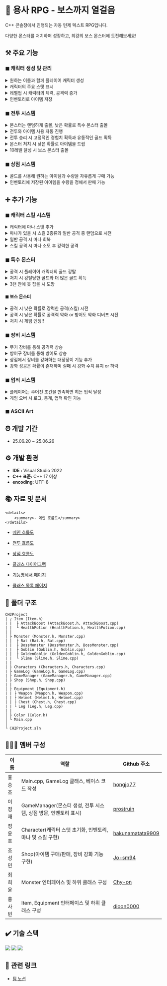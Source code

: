 # 👾 용사 RPG - 보스까지 열걸음

C++ 콘솔창에서 진행되는 자동 턴제 텍스트 RPG입니다.

다양한 몬스터를 처치하며 성장하고, 최강의 보스 몬스터에 도전해보세요!

## ⚒️ 주요 기능

### ◼ 캐릭터 생성 및 관리

<details>
    <summary>원하는 이름과 함께 플레이어 캐릭터 생성</summary>

![image](https://github.com/user-attachments/assets/04b1baa6-6881-4e20-a4fc-77b9929fc221)
```c++
Characters::Characters(const string& inName)
	: Name(inName), Level(1), Health(200), MaxHealth(200), Attack(30), Experience(0), Gold(0), MaxMana(100),CurrentMana(100)
{
```

```c++
cout << "캐릭터 이름을 입력하세요: ";
getline(cin, Name);
	// 이름이 비었거나 맨 앞이 공백이면 다시 입력
if (Name.empty() || Name[0] == ' ') {
	cout << RED << "이름은 공백으로 시작할 수 없습니다. 다시 입력해주세요." << RESET << endl;
	continue;
}
	break;
}

// 캐릭터 인스턴스 생성
Characters* player = Characters::GetInstance(Name);
```
</details>
<details>
	<summary>캐릭터의 주요 스탯 표시</summary>

![image](https://github.com/user-attachments/assets/b2c0dd2e-00b6-4f20-a3b1-3072fe6884c2)

```c++
void Characters::DisplayStatus() const
{
	cout << "이름: " << Name << " | 레벨: " << Level << " | 체력: " << Health << "/" << MaxHealth << " | 방어력: " << GetTotalArmorStat()
	<< " | 공격력: (" << Attack <<" + "<<this->weapon->GetStat()<<")" << " | 경험치: " << Experience << " | 골드: " << Gold << endl;
}
```
</details>
<details>
	<summary>레벨업 시 캐릭터의 체력, 공격력 증가</summary>

![image](https://github.com/user-attachments/assets/2b16b62d-3eb9-4246-99f5-cc118f490972)
![image](https://github.com/user-attachments/assets/93864d1a-1398-4728-85c1-d0faa3ba8cdc)

```c++
void Characters::LevelUp()
{
    // 최대 레벨 10
    if (Level >= 10)
    {
        return;
    }
    Experience -= 100;
    Level++;
    MaxHealth += Level * 20;
    Attack += Level * 5;
    Health = MaxHealth;
    cout << "레벨업! 현재 레벨: " << Level << " | 체력: " << MaxHealth << " | 공격력: " << Attack << endl;
}	
```
</details>
<details>
	<summary>인벤토리로 아이템 저장</summary>

![image](https://github.com/user-attachments/assets/4697e35c-da7c-4a96-bcc1-278015829a4c)

```c++
Characters::Characters(const string& inName)
: Name(inName), Level(1), Health(200), MaxHealth(200), Attack(30), Experience(0), Gold(0), MaxMana(100),CurrentMana(100)
{
	this->InitEquipment();
	this->Inventory = {new HealthPotion(), new AttackBoost()};
	cout << "캐릭터 " << Name << " 생성 완료! 레벨: " << Level << ", 체력: " << Health << ", 공격력: " << Attack << endl;
	cout << endl;
}
```

```c++
// 체력포션 생성자 초기값 [ Name : Health Potion, Amount : 0 ]
HealthPotion::HealthPotion() : Item("Health Potion", 0) {}
```

```c++
//공격력 증가포션 생성자 Name : Attack Boost
AttackBoost::AttackBoost() : Item("Attack Boost", 0) {}
```
</details>


### ◼ 전투 시스템

<details>
	<summary>몬스터는 랜덤하게 출몰, 낮은 확률로 특수 몬스터 출몰</summary>

![image](https://github.com/user-attachments/assets/ed042ea1-6a41-4107-89d3-4a5ec190a025)

```c++
Monster* GameManager::GenerateMonster(int level) 
{
    int type = rand() % 10;
    switch (type)
    {
    case 0:
    case 1:
    case 2:
    case 3:
        return new Goblin(level);
    case 4:
    case 5:
    case 6: 
        return new Bat(level);
    case 7:
    case 8: 
        return new Slime(level);
    case 9: 
        return new GoldenGoblin(level);
    default: return new Goblin(level);
    }
}
```
</details>
<details>
	<summary>전투와 아이템 사용 자동 진행</summary>

![image](https://github.com/user-attachments/assets/b929222d-3a07-4abf-b5c2-188b5d5c6f72)

```c++
// 1. 아이템 사용
if (!player.GetInventory().empty())
{
	int useItemChance = rand() % 100;
	// 30% 확률
	if (useItemChance < 30)
	{
		// 가지고 있는 아이템 중 랜덤
		int itemIndex = rand() % player.GetInventory().size();
		// 아이템 사용
                player.GetInventory()[itemIndex]->Use(player);
	}
}
```
</details>
<details>
	<summary>전투 승리 시 고정적인 경험치 획득과 유동적인 골드 획득</summary>

![image](https://github.com/user-attachments/assets/ee7ee9a2-451b-403d-afe3-2c263842346f)

```c++
void Monster::OnDeath(Characters& player) {
    cout << endl;
    cout << Name << " 처치!" << endl;

    // 적을 물리쳤을 때 얻는 골드
    int goldReward = 10 + rand() % 11;
    // 플레이어 경험치 + 50 exp
    player.SetExperience(player.GetExperience() + 50);
    // 플레이어 골드 + 10~20 골드
    player.SetGold(player.GetGold() + goldReward);
    cout << player.GetName() << "가 50 EXP와 " << goldReward << " 골드를 획득했습니다. 현재 EXP: " 
        << player.GetExperience() << "/100, 골드: " << player.GetGold() << endl;
.
.
.
}
```
</details>
<details>
	<summary>몬스터 처치 시 낮은 확률로 아이템을 드랍</summary>

![image](https://github.com/user-attachments/assets/b73faf26-8113-448d-ab23-58890e9bd659)

```c++
void Monster::OnDeath(Characters& player) {
.
.
.
// 30% 확률로 아이템 드랍
    int dropChance = rand() % 100;
    if (dropChance < 30)
    {
        int index = DropItem();
        auto& playerInventory = player.GetInventory();
        playerInventory[index]->SetAmount(playerInventory[index]->GetAmount() + 1);
        cout << player.GetName() << "이(가) " << playerInventory[index]->GetName() << "을(를) 1개 획득했습니다!" << endl;
    }
}
```
```c++
// 몬스터가 아이템을 드랍
int Monster::DropItem() 
{
    int itemType = rand() % 2;
    if (itemType == 0)
    {
        cout << Name << "이(가) Health Potion을(를) 드랍했습니다!" << endl;
    }
    else
    {
        cout << Name << "이(가) Attack Boost을(를) 드랍했습니다!" << endl;
    }
    return itemType;
}
```
</details>
<details>
	<summary>10레벨 달성 시 보스 몬스터 출몰</summary>

![image](https://github.com/user-attachments/assets/994188b6-d06c-4d07-8533-94727d4cf15d)

```c++
// 10레벨이면 보스전 입장
if (player->GetLevel() >= 10)
{
	GameLog::GetInstance()->AddLog(std::string(BLUE)+"보스층"+RESET);
        system("cls");
        player->DisplayStatus();
        cout << endl;

        // 보스 생성
        BossMonster* boss = manager.GenerateBossMonster(player->GetLevel());
        // 보스 전투
        manager.Battle(*player, *boss);
        delete boss;
}
```
</details>


### ◼ 상점 시스템

<details>
	<summary>골드를 사용해 원하는 아이템과 수량을 자유롭게 구매 가능</summary>


![image](https://github.com/user-attachments/assets/c76bc78d-aa61-4728-bcfa-d6ddcf30379a)
![image](https://github.com/user-attachments/assets/9b449255-e09b-4ca1-a9ba-86ce64c92a5c)

```c++
void Shop::BuyItem(int index, Characters& player)
{
    // 인덱스 확인
    if (index < 0 || index >= (int)AvailableItems.size())
    {
        cout << "잘못된 인덱스입니다." << endl;
        return;
    }

    string name = AvailableItems[index]->GetName();
    
    cout << name << "을(를) 선택하셨습니다. 구매 개수 선택 (0: 취소) : ";
    int count = 0;
    cin >> count;
    cin.ignore(numeric_limits<streamsize>::max(), '\n');

    if (count == 0) {
        cout << "아이템 구매를 취소하셨습니다.\n" << endl;
        return;
    }

    // 힐포션 선택하면 10원 아니면 (Attack boost인경우) 15원
    int price = (name == "Health Potion") ? 10 : 15;
    if (player.GetGold() < price * count)
    {
        cout << "골드가 부족합니다.\n" << endl;
        return;
    }
    
    auto& inv = player.GetInventory();
    inv[index]->SetAmount(inv[index]->GetAmount() + count);

    player.SetGold(player.GetGold() - (price * count));
    cout << inv[index]->GetName() << "을(를) "<< count << "개 구매했습니다!\n" << endl;
    GameLog::GetInstance()->GoldAchievement(-price);
    
}
```
</details>
<details>
	<summary>인벤토리에 저장된 아이템을 수량을 정해서 판매 가능</summary>

![image](https://github.com/user-attachments/assets/f4ce0329-3f63-4f48-a3ad-c272fe58d028)
![image](https://github.com/user-attachments/assets/2784c650-b2bd-42cf-8ef0-d93fd3e63515)

```c++
void Shop::SellItem(int index, Characters& player)
{
    auto& inv = player.GetInventory();
    // 인덱스 확인
    if (index < 0 || index >= (int)inv.size())
    {
        cout << "잘못된 인덱스입니다." << endl;
        return;
    }
    string name = inv[index]->GetName();
    cout << name << "을(를) 선택하셨습니다. (현재 소지 개수 : " << inv[index]->GetAmount() << ")" << endl;
    if (inv[index]->GetAmount() <= 0) {
        cout << "판매 할 수 있는 수량이 없습니다.\n" << endl;
        return;
    }

    while (true) {

        cout << "판매 개수 선택(0: 취소) : ";
        int count = 0;
        cin >> count;
        cin.ignore(numeric_limits<streamsize>::max(), '\n');

        if (count == 0) {
            cout << "아이템 판매를 취소하셨습니다.\n" << endl;
            return;
        }

        // 힐포션 선택하면 10원 아니면 (Attack boost인경우) 15원
        int price = (name == "Health Potion") ? 10 : 15;
        // 원래 가격의 60%만 지급
        int sellPrice = static_cast<int>(price * 0.6);

        if (inv[index]->GetAmount() < count) {
            cout << "판매 가능한 개수를 넘었습니다.\n" << endl;
            continue;
        }

        player.SetGold(player.GetGold() + (sellPrice * count));
        cout << inv[index]->GetName() << "을(를) " << count << "개 판매했습니다. " << sellPrice * count << " 골드를 받았습니다.\n" << endl;

        inv[index]->SetAmount(inv[index]->GetAmount() - count);
        break;
    }
}
```
</details>



## ➕ 추가 기능

### ◼ 캐릭터 스킬 시스템

<details>
	<summary>캐릭터에 마나 스탯 추가</summary>

```c++
class Characters
{
private:
    static Characters* Instance;
    string Name;
    int Level;
    int Health;
    int MaxHealth;
    int Attack;
    int Experience;
    int Gold;
    int MaxMana; //최대 마나 추가
    int CurrentMana; //현재 마나 추가
```
</details>
<details>
	<summary>마나가 있을 시 스킬 2종류와 일반 공격 중 랜덤으로 시전</summary>

</details>
<details>
	<summary>일반 공격 시 마나 회복</summary>

</details>
<details>
	<summary>스킬 공격 시 마나 소모 후 강력한 공격</summary>

![image](https://github.com/user-attachments/assets/0007f663-dd05-46c8-8251-03678acdacdb)

```c++
int Characters::RandomAttack()
{
    //공격 타입 설정
    Characters::RandomSkill();
    int Attack = this->Attack + this->weapon->GetStat();

    auto recoverMana = [this](int n)
        {   
                CurrentMana += n;

            if (CurrentMana > MaxMana)
                CurrentMana = MaxMana;
        };

    switch (currentAttackType)
    {
    case AttackType::Normal:
        recoverMana(10);
        return Attack;
    
    case AttackType::Strike:
        if (CurrentMana >= 20)
        {
            CurrentMana -= 20;
            return Attack + 20;
        }
        else
        {
            recoverMana(10);
            this->currentAttackType = AttackType::Normal;
            return Attack;
        }
    
    case AttackType::FireBall:
        if (CurrentMana >= 50)
        {
            CurrentMana -= 50;
            return Attack + 40;
        }

        else
        {
            recoverMana(10);
            this->currentAttackType = AttackType::Normal;
            return Attack;
        }

    default:
        recoverMana(10);
        this->currentAttackType = AttackType::Normal;
        return Attack;
    }
}
```
```c++
std::ostringstream oss;

enemy.TakeDamage(player.RandomAttack());
if (player.GetAttackType() == AttackType::Normal)
{
	oss.str("");
	oss.clear();
	oss << player.GetName() << "이(가) " << enemy.GetName() << "를(을) 공격합니다." << endl;
	GameLog::GetInstance()->PrintAndLog(oss.str());
}
else if(player.GetAttackType()==AttackType::Strike)
{
	oss.str("");
	oss.clear();
	oss << player.GetName() << "이(가) " << enemy.GetName() << "에게 Strike를 사용합니다." << endl;
	GameLog::GetInstance()->PrintAndLog(oss.str());
}
else
{
	oss.str("");
	oss.clear();
	oss << player.GetName() << "이(가) " << enemy.GetName() << "에게 FireBall을 사용합니다." << endl;
	GameLog::GetInstance()->PrintAndLog(oss.str());
}
oss.str("");
oss.clear();
```
</details>


### ◼ 특수 몬스터

<details>
	<summary>공격 시 플레이어 캐릭터의 골드 강탈</summary>

![image](https://github.com/user-attachments/assets/97b4424e-23c1-4ccf-9738-49744534fdaa)

```c++
void GoldenGoblin::AttackPlayer(Characters& player) 
{
	int prevPlayerHealth = player.GetHealth();
	int ArmorSubAttack = 0;
	if (player.GetTotalArmorStat() - Attack > 0) {
		ArmorSubAttack = 0;
	}
	else {
		ArmorSubAttack = player.GetTotalArmorStat() - Attack;
	}
	int newHealth = prevPlayerHealth + ArmorSubAttack;
	int prevGold = player.GetGold();
	if (prevGold > 0) 
	{
		int newGold = prevGold - GoldAttack;
		StolenMoney += GoldAttack;
		if (newGold < 0) { newGold = 0; }
		player.SetGold(newGold);
	}

	if (newHealth < 0) { newHealth = 0; }
	player.SetHealth(newHealth);
	cout << Name << "이(가) " << player.GetName() << "를 공격합니다! "
		<< player.GetName() << " 체력: " << prevPlayerHealth << " → " << player.GetHealth();
	if (prevGold > 0) 
	{
		cout << " 골드: " << prevGold << " -> " << player.GetGold() << endl;
	}
	else 
	{
		cout << " 골드: "<< player.GetGold() << endl;
	}
	cout << endl;
	// 로그 추가
	GameLog::GetInstance()->TakeDamageAchievement(-ArmorSubAttack);
}
```
</details>
<details>
	<summary>처치 시 강탈당한 골드와 더 많은 골드 획득</summary>

![image](https://github.com/user-attachments/assets/73150ca5-10a4-45d5-8fa7-4ed1b3af75b0)

```c++
void GoldenGoblin::OnDeath(Characters& player) 
{
	cout << endl;
	cout << Name << " 처치!" << endl;

	// 적을 물리쳤을 때 얻는 골드 (훔친 돈 포함)
	int goldReward = (100 + rand() % 100) + StolenMoney;
	// 플레이어 경험치 + 50 exp
	player.SetExperience(player.GetExperience() + 50);
	// 플레이어 골드 + 100~200 골드 + 훔친 돈
	player.SetGold(player.GetGold() + goldReward);
	cout << player.GetName() << "가 50 EXP와 " << goldReward << " 골드를 획득했습니다. 현재 EXP: "
		<< player.GetExperience() << "/100, 골드: " << player.GetGold() << endl;

	// 30% 확률로 아이템 드랍
	int dropChance = rand() % 100;
	if (dropChance < 30)
	{
		int index = DropItem();
		auto& playerInventory = player.GetInventory();
		playerInventory[index]->SetAmount(playerInventory[index]->GetAmount() + 1);
		cout << player.GetName() << "이(가) " << playerInventory[index]->GetName() << "을(를) 1개 획득했습니다!" << endl;
	}
	// 로그 추가
	GameLog::GetInstance()->GoldAchievement(goldReward);
}
```
</details>
<details>
	<summary>3턴 안에 못 잡을 시 도망</summary>

![image](https://github.com/user-attachments/assets/7b9b8b98-0330-4a4d-be3e-db6e6dbd4fbd)

```c++
if(enemy.IsGoldenGoblin() && BattleCount >= 4)
{
	oss.str("");
	oss.clear();
    oss << enemy.GetName() << "이(가) 전투에서 도망쳤습니다!" << endl;
	GameLog::GetInstance()->PrintAndLog(oss.str());
    enemy.TakeDamage(enemy.GetHealth()); //체력 0으로 만들어 죽은 상태로 처리

    //턴 초기화
    BattleCount = 1;
    break;
}
```
</details>


#### ◼ 보스 몬스터

<details>
	<summary>공격 시 낮은 확률로 강력한 공격(스킬) 시전</summary>


![image](https://github.com/user-attachments/assets/88f7045d-1a34-498c-a8e9-7b76b21fcd55)

```c++
//30% 확률로 스킬 공격
int skillChance = chanceDistribution(rng);
if (skillChance < 30)
{
	cout << Name << "이(가) 강력한 기술로 " << player.GetName() << "를 공격합니다! ";
        IsSkill = true;
        if (player.GetTotalArmorStat() - SkillAttack > 0) {
            ArmorSubAttack = 0;
        }
        else {
            ArmorSubAttack = player.GetTotalArmorStat() - SkillAttack;
        }
        newHealth = prevPlayerHealth + ArmorSubAttack;
}
else
{
        cout << Name << "이(가) " << player.GetName() << "를 공격합니다! ";
        if (player.GetTotalArmorStat() - Attack > 0) {
            ArmorSubAttack = 0;
        }
        else {
            ArmorSubAttack = player.GetTotalArmorStat() - Attack;
        }
        newHealth = prevPlayerHealth + ArmorSubAttack;
}

if (newHealth < 0)
{
        newHealth = 0;
}
player.SetHealth(newHealth);

cout<< player.GetName() << " 체력: " << prevPlayerHealth << " → " << player.GetHealth() << endl;

```
</details>
<details>
	<summary>공격 시 낮은 확률로 공격력 약화 or 방어도 약화 디버프 시전</summary>

```c++
// 일반 공격 시 각각 20% 확률로 공격력 감소, 방어력 감소 디버프
if (!IsSkill)
{
 	int debuffChance = chanceDistribution(rng);
        if (debuffChance >= 0 && debuffChance < 20)
        {
            int prevPlayerAttack = player.GetBaseAttack();
            int DroppedPlayerAttack = static_cast<int>(player.GetBaseAttack() * 0.8);
            player.SetAttack(DroppedPlayerAttack);

            cout << player.GetName() << "이(가) 공격력 감소 디버프에 걸렸습니다! "
                << player.GetName() << " 공격력: " << prevPlayerAttack << " → " << player.GetBaseAttack() << endl;
        }
        else if(debuffChance >=20 && debuffChance < 40)
        {
            int prevPlayerArmorStat = player.GetTotalArmorStat();
            auto EquipList = player.GetEquipments();
            for (auto& equip : EquipList) {
                if (equip->GetStat() > 0) {
                    equip->SetStat(equip->GetStat() - 5);
                }
                else {
                    equip->SetStat(0);
                }
            }
            cout << player.GetName() << "이(가) 방어력 감소 디버프에 걸렸습니다! "
                << player.GetName() << "방어력: " << prevPlayerArmorStat << " → " << player.GetTotalArmorStat() << endl;
        }
}
```
</details>
<details>
	<summary>처치 시 게임 엔딩!!</summary>

```c++

```
</details>


### ◼ 장비 시스템

<details>
	<summary>무기 장비를 통해 공격력 상승</summary>


![image](https://github.com/user-attachments/assets/a7b366eb-e800-4d64-80a2-ac7f751f641f)

```c++
int Characters::RandomAttack()
{
    //공격 타입 설정
    Characters::RandomSkill();
    int Attack = this->Attack + this->weapon->GetStat();

```
</details>
<details>
	<summary>방어구 장비를 통해 방어도 상승</summary>

```c++
int Characters::GetTotalArmorStat()const 
{
    //생성자로 항상 기본장비가 있기 때문에 체크 필요 x
    int total = 0;
    total = this->helmet->GetStat() + this->chest->GetStat() + this->leg->GetStat();
    return total;
 }
```
```c++
void Monster::AttackPlayer(Characters& player) {
	std:stringstream oss;
    int prevPlayerHealth = player.GetHealth();
    int ArmorSubAttack = 0;
    if (player.GetTotalArmorStat() - Attack > 0) {
        ArmorSubAttack = 0;
    }
    else {
        ArmorSubAttack = player.GetTotalArmorStat() - Attack;
    }
    int newHealth = prevPlayerHealth + ArmorSubAttack;

    if (newHealth < 0) { newHealth = 0; }
    player.SetHealth(newHealth);
    oss << Name << "이(가) " << player.GetName() << "를 공격합니다." << endl;
    oss << player.GetName() << " 체력: " << GREEN << prevPlayerHealth << RESET << " → " << RED<< player.GetHealth() << RESET << endl;
    GameLog::GetInstance()->PrintAndLog(oss.str());
	cout << endl;
	// 로그 추가
	GameLog::GetInstance()->TakeDamageAchievement(-ArmorSubAttack);
}
```
</details>
<details>
	<summary>상점에서 장비를 강화하는 대장장이 기능 추가</summary>

![image](https://github.com/user-attachments/assets/fa9edc7b-1fbb-46b6-8dbe-051f2bcf621b)

```c++
shopInstance.DisplayItems();
        cout << "골드: " << player.GetGold() << endl;
        cout << "1. 아이템 구매 2. 아이템 판매 3. 장비 강화 0. 상점 나가기 " << endl;
        cout << "선택: ";
        int menu = 0;
        cin >> menu;
```
```c++
else if (menu == 3)
{
	shopInstance.EquipEnhance(player);
	system("cls");
}
```
</details>
<details>
	<summary>강화 성공은 확률이 존재하며 실패 시 강화 수치 유지 or 하락</summary>

![image](https://github.com/user-attachments/assets/215c4689-289a-47fd-a940-76f6f60947ee)

![image](https://github.com/user-attachments/assets/0ce863a2-4016-4c5e-b2a1-e14c78fe300b)
![image](https://github.com/user-attachments/assets/b44ae707-28e4-4646-ad26-15cc6df4b0b2)
![image](https://github.com/user-attachments/assets/bd20e588-e944-49e3-a866-929cdf96fea0)

```c++
int EnhanceLogic(int EnLevel) {
    if (EnLevel == 0) {
        return 90;
    }
    else if (EnLevel == 1) {
        return 75;
    }
    else if (EnLevel == 2) {
        return 60;
    }
    else if (EnLevel == 3) {
        return 45;
    }
    else if (EnLevel == 4) {
        return 30;
    }

    return 0;
}
```
```c++
void Shop::EquipEnhance(Characters& player) {


    auto EquipList = player.GetEquipments();
    
    while (true) {
        system("cls");
        cout << "현재 소지 금액 " << player.GetGold() << endl;
        cout << YELLOW << "============================================" <<  endl;
        for (int i = 0; i < EquipList.size(); i++) {
            cout << i + 1 << ". " << EquipList[i]->GetName() << "  강화레벨 : " << EquipList[i]->GetEnLevel();
            if (EquipList[i]->GetEnLevel() == 5) {
                cout << "  강화 소모 골드 : -" << endl;
            }
            else {
                cout << "  강화 소모 골드 : " << (EquipList[i]->GetEnLevel() + 1) * 5 << endl;
            }
            
        }
        cout << "============================================" << RESET << endl;
        cout << "강화할 아이템을 선택하세요 (0: 취소) : ";

        int equipIdx = 0;
        cin >> equipIdx;
        
        if (cin.fail()) {
            cin.clear();
            cin.ignore(numeric_limits<streamsize>::max(), '\n');
            equipIdx = EquipList.size() + 1;
        }
        else {
            cin.ignore(numeric_limits<streamsize>::max(), '\n');
        }

        if (equipIdx == 0) return;
        if (equipIdx > EquipList.size()) {
            cout << "잘못된 입력입니다." << endl;
            system("pause");
            continue;
        }

        int EnLevel = EquipList[equipIdx - 1]->GetEnLevel();
        int Stat = EquipList[equipIdx - 1]->GetStat();

        if (EnLevel >= 5) {
            cout << "장비 강화가 끝난 장비입니다. \n" << endl;
            system("pause");
            continue;
        }

        int useGold = (EnLevel + 1) * 5;

        if (player.GetGold() < useGold)
        {
            cout << "골드가 부족합니다. \n" << endl;
            system("pause");
            continue;
        }
        player.SetGold(player.GetGold() - useGold);
		GameLog::GetInstance()->GoldAchievement(-useGold);

        //확률
        int probability = rand() % 100;

        int count = 0;
        while (count < 6) {
            if (count % 2 == 0) {
                system("cls");
                cout << "_____________" << endl;
                cout << "|            |" << endl;
                cout << "|____________|" << endl;
                cout << "     |  |        " << endl;
                cout << "     |  |        " << endl;
                cout << "     |  |        " << endl;
                cout << "     |  |        " << endl;
                cout << "     |__|        " << endl;

                Sleep(300);
                count++;
            }
            else {
                system("cls");
                cout << "             _____" << endl;
                cout << "             |    |" << endl;
                cout << "_____________|    |" << endl;
                cout << "|____________|    |   땅~" << endl;
                cout << "             |    |" << endl;
                cout << "             |____|" << endl;
                cout << "\x1b[91m""         +*\\*\\+*+*/+/+*" << RESET << endl;
                cout << RED << "           *\\*\\+*/+/+" << RESET << endl;

                Sleep(300);
                count++;
            }
        }

        if (probability < EnhanceLogic(EnLevel)) {
            cout << GREEN << "\n강화에 성공하셨습니다! \n" << RESET << endl;
            EquipList[equipIdx - 1]->SetEnLevel(EnLevel + 1);
            EquipList[equipIdx - 1]->SetStat(Stat + 7);

            GameLog::GetInstance()->EquipmentAchievement(
                EquipList[equipIdx - 1]->GetName(),
                EquipList[equipIdx - 1]->GetEnLevel(),
                0
            );

            system("pause");
        }
        else {
            cout << RED << "\n강화에 실패하셨습니다. \n" << RESET << endl;
            GameLog::GetInstance()->EquipmentAchievement(
                EquipList[equipIdx - 1]->GetName(),
                EquipList[equipIdx - 1]->GetEnLevel(),
                1
            );

            if (0 == rand() % 5 && EquipList[equipIdx - 1]->GetEnLevel() != 0) {
                cout << RED << "강화에 실패하여 강화 레벨이 하락하였습니다. \n" << RESET << endl;
                EquipList[equipIdx - 1]->SetEnLevel(EnLevel - 1);
                EquipList[equipIdx - 1]->SetStat(Stat - 5);

                GameLog::GetInstance()->EquipmentAchievement(
                    EquipList[equipIdx - 1]->GetName(),
                    EquipList[equipIdx - 1]->GetEnLevel(),
                    2
                );
            }

            system("pause");

        }
    }
}
```
</details>


### ◼ 업적 시스템

<details>
	<summary>플레이어는 주어진 조건을 만족하면 히든 업적 달성</summary>

![image](https://github.com/user-attachments/assets/4398cd16-ac17-4d35-ad22-00cfaa3e8289)

```c++
void GameLog::KillAchievement(const std::string& monsterName)
{
    statistics[monsterName + "_killed"]++;

    if (monsterName == "Goblin" && statistics["Goblin_killed"] == 5)
    {
        if (!IsAchieved("고블린 5마리 처치"))
        {
            CheckAchievement("고블린 5마리 처치");
        }
    }
	if (monsterName == "Bat" && statistics["Bat_killed"] == 5)
    {
        if (!IsAchieved("박쥐 5마리 처치"))
        {
            CheckAchievement("박쥐 5마리 처치");
        }
    }
	if (monsterName == "Slime" && statistics["Slime_killed"] == 5)
    {
        if (!IsAchieved("슬라임 5마리 처치"))
        {
            CheckAchievement("슬라임 5마리 처치");
        }
    }
	if (monsterName == "Golden Goblin" && statistics["Golden Goblin_killed"] == 5)
    {
        if (!IsAchieved("황금 고블린 5마리 처치"))
        {
            CheckAchievement("황금 고블린 5마리 처치");
        }
    }
}

void GameLog::GoldAchievement(int amount)
{
    if (amount > 0)
    {
        statistics["Gold_Gained"] += amount;

        if (statistics["Gold_Gained"] >= 500 && !IsAchieved("500 골드 획득"))
        {
            CheckAchievement("500 골드 획득");
        }
    }
    else if (amount < 0)
    {
        statistics["Gold_Spent"] += -amount;
        logs.push_back(std::string(YELLOW) +"플레이어가 " + std::to_string(-amount) + "골드를 사용했습니다."+ RESET);

        if (statistics["Gold_Spent"] >= 500 && !IsAchieved("500 골드 사용"))
        {
            CheckAchievement("500 골드 사용");
        }
    }
}

void GameLog::TakeDamageAchievement(int amount)
{
    statistics["Damage_Taken"] += amount;

    if (statistics["Damage_Taken"] >= 1000 && !IsAchieved("받은 데미지 1000 누적"))
    {
        CheckAchievement("받은 데미지 1000 누적");
    }
}

void GameLog::AttackDamageAchievement(int amount)
{
    statistics["Damage_Attack"] += amount;

    if (statistics["Damage_Attack"] >= 1000 && !IsAchieved("준 데미지 1000 누적"))
    {
        CheckAchievement("준 데미지 1000 누적");
    }
}

void GameLog::LevelAchievement(int level)
{
    logs.push_back(std::string(GREEN)+ std::to_string(level)+"레벨 달성!" + RESET);
    if (level >= 10 && !IsAchieved("레벨 10 달성"))
    {
        CheckAchievement("레벨 10 달성");
    }
}

void GameLog::EquipmentAchievement(const std::string& equipmentName, int level, int result)
{
    statistics[equipmentName + "_level"]=level;

	if(result==0)
	{
		logs.push_back(std::string(GREEN)+equipmentName + " 강화에 성공하셨습니다!"+ RESET);
		statistics["upgrade success"]++;
	}
	else if(result==1)
	{
		logs.push_back(std::string(RED)+equipmentName + " 강화에 실패하셨습니다"+ RESET);
		statistics["upgrade fail"]++;
	}
	else
	{
		logs.push_back(std::string(RED)+equipmentName + " downgrade."+ RESET);
		statistics["downgrade"]++;
	}
    

    if (statistics[equipmentName + "_level"] >= 5 && !IsAchieved(equipmentName+"_5강"))
    {
        CheckAchievement(equipmentName+"_5강");
    }
	if (statistics["upgrade success"] >= 10 && !IsAchieved("강화 성공 10번 달성"))
    {
        CheckAchievement("강화 성공 10번 달성");
    }
	else if (statistics["upgrade fail"] >= 10 && !IsAchieved("강화 실패 10번 달성"))
    {
        CheckAchievement("강화 실패 10번 달성");
    }
	if (statistics["downgrade"] >= 10 && !IsAchieved("강화 하락 10번 달성"))
    {
        CheckAchievement("강화 하락 10번 달성");
    }
}
```
</details>
<details>
	<summary>게임 오버 시 로그, 통계, 업적 확인 가능</summary>

![image](https://github.com/user-attachments/assets/121d9067-4719-4448-a827-475e467762da)

![image](https://github.com/user-attachments/assets/8799f127-13a3-4534-a45e-64dbc43ecbdc)
![image](https://github.com/user-attachments/assets/3ba97ad4-9109-4fbb-a87f-e27ed12f482b)
![image](https://github.com/user-attachments/assets/fd270c34-25de-4ae0-b7c4-c74cc375e397)

```c++
while (true)
{
    cout << "1. 로그 출력 2. 통계 출력 3. 업적 출력 0. 게임 종료" << endl;
    cout << "선택: ";
    int logChoice = 0;
    cin >> logChoice;
    if (cin.fail())
	{
        cin.clear();
        cin.ignore(numeric_limits<streamsize>::max(), '\n');
        system("cls");
		cout << RED << "잘못된 입력입니다." << RESET << endl;
		continue;
    }

    if (logChoice == 1)
    {
        GameLog::GetInstance()->PrintLogs();
    }
    else if (logChoice == 2)
    {
        GameLog::GetInstance()->PrintStatistics();
    }
	else if (logChoice == 3)
    {
        GameLog::GetInstance()->PrintAchievement();
    }
    else if (logChoice == 0)
    {
        break;
    }
    else
    {
        cout << RED << "잘못된 입력입니다." << RESET << endl;
    }
}
```
```c++
void GameLog::PrintLogs()
{
    system("cls");
    std::cout << GREEN << "=== 게임 로그 ===" << RESET << std::endl;
    for (const auto& log : logs)
    {
        std::cout << log << std::endl;
    }
}
```
```c++
void GameLog::PrintStatistics()
{
	.
	.
	// 통계 내용
	if (statList.empty())
	{
	    std::string emptyMsg = "기록된 통계가 없습니다";
	    int pad = boxWidth - emptyMsg.length();
	    std::cout << GREEN << "│" << RESET << " " << YELLOW << emptyMsg << RESET << std::string(pad - 1, ' ') << GREEN << "│" << RESET << std::endl;
	}
	else
	{
	    for (const auto& stat : statList)
	    {
	        std::string statMsg = stat.first + ": " + std::to_string(stat.second);
	
	        // 출력 너비 계산 (한글 2칸, 영문/숫자/기호 1칸)
	        int display_len = 0;
	        for (size_t i = 0; i < statMsg.size(); )
	        {
	            unsigned char c = statMsg[i];
	            if ((c & 0x80) == 0)
	            {
	                ++display_len;
	                i++;
	            }
	            else if ((c & 0xE0) == 0xC0)
	            {
	                ++display_len;
	                i += 2;
	            }
	            else if ((c & 0xF0) == 0xE0)
	            {
	                display_len += 2;
	                i += 3;
	            }
	            else if ((c & 0xF8) == 0xF0)
	            {
	                ++display_len;
	                i += 4;
	            }
	            else
	            {
	                i++;
	            }
	        }
	        int pad = boxWidth - 2 - display_len;
	        std::cout << GREEN << "│" << RESET << " " << YELLOW << stat.first << RESET << ": " << stat.second
	                  << std::string(pad, ' ') << GREEN << " │" << RESET << std::endl;
	    }
	}
	.
	.
	.
}
```
```c++
void GameLog::PrintAchievement()
{
	.
	.
	// 업적 내용
	if (achList.empty())
	{
	    std::string emptyMsg = "달성한 업적이 없습니다";
	    int pad = boxWidth - emptyMsg.length();
	    std::cout << GREEN << "│" << RESET << " " << YELLOW << emptyMsg << RESET << std::string(pad - 1, ' ') << GREEN << "│" << RESET << std::endl;
	}
	else
	{
	    for (const auto& msg : achList)
	    {
	        // 출력 너비 계산 (한글 2칸, 영문/숫자/기호 1칸)
	        int display_len = 0;
	        for (size_t i = 0; i < msg.size(); )
	        {
	            unsigned char c = msg[i];
	            if ((c & 0x80) == 0)
	            {
	                ++display_len;
	                i++;
	            }
	            else if ((c & 0xE0) == 0xC0)
	            {
	                ++display_len;
	                i += 2;
	            }
	            else if ((c & 0xF0) == 0xE0)
	            {
	                display_len += 2;
	                i += 3;
	            }
	            else if ((c & 0xF8) == 0xF0)
	            {
	                ++display_len;
	                i += 4;
	            }
	            else
	            {
	                i++;
	            }
	        }
	        int pad = boxWidth - 2 - display_len;
	        std::cout << GREEN << "│" << RESET << " " << YELLOW << msg << RESET
	                  << std::string(pad, ' ') << GREEN << " │" << RESET << std::endl;
	    }
	}
	.
	.
}
```
</details>

### ◼ ASCII Art


## ⏰ 개발 기간

- 25.06.20 ~ 25.06.26

## ⚙️ 개발 환경

- **IDE :** Visual Studio 2022
- **C++ 표준:** C++ 17 이상
- **encoding:** UTF-8

## 📚 자료 및 문서

	<details>
		<summary>- 메인 흐름도</summary>
	</details>

- [메인 흐름도](https://file.notion.so/f/f/83c75a39-3aba-4ba4-a792-7aefe4b07895/c01d560e-5078-4b20-883b-62fe64cc7eec/MainFlowChart.drawio.pdf?table=block&id=21e2dc3e-f514-805d-becd-ddf9fc6cb2ad&spaceId=83c75a39-3aba-4ba4-a792-7aefe4b07895&expirationTimestamp=1750968000000&signature=-Xe-VazbqJy7mFFNdMAts2rFEJPSLFC9DhpBrHrnbtY&downloadName=MainFlowChart.drawio.pdf)

- [전투 흐름도](https://file.notion.so/f/f/83c75a39-3aba-4ba4-a792-7aefe4b07895/de475ea7-f644-4502-9fa9-4a2e73b5f273/BattleFlowChart.drawio.pdf?table=block&id=21e2dc3e-f514-80e4-9799-f30a08ceb13b&spaceId=83c75a39-3aba-4ba4-a792-7aefe4b07895&expirationTimestamp=1750968000000&signature=h5RzPkQ7QKNxIJ7esQcGW_qsnmdatTXRWtiy6tiF1y4&downloadName=BattleFlowChart.drawio.pdf)

- [상점 흐름도](https://file.notion.so/f/f/83c75a39-3aba-4ba4-a792-7aefe4b07895/87efea06-4ec5-451e-bca0-c53c80f763fb/ShopFlowChart.drawio.pdf?table=block&id=21e2dc3e-f514-80a1-a897-deee0c912420&spaceId=83c75a39-3aba-4ba4-a792-7aefe4b07895&expirationTimestamp=1750968000000&signature=PlCF2AybWRIOA0F1oD_TovDOaY2HPgNX2VxgTv8QzNk&downloadName=ShopFlowChart.drawio.pdf)

- [클래스 다이어그램](https://file.notion.so/f/f/83c75a39-3aba-4ba4-a792-7aefe4b07895/ba0cca75-e6ed-458d-8718-0f922a13ba13/Unreal_CH2_5%EC%A1%B0_%EB%8B%A4%EC%9D%B4%EC%96%B4%EA%B7%B8%EB%9E%A8.pdf?table=block&id=21e2dc3e-f514-8072-a1d8-d19099b36a1e&spaceId=83c75a39-3aba-4ba4-a792-7aefe4b07895&expirationTimestamp=1750968000000&signature=Zxfd_onK7p0zVPCS9KNik8BsHl8VoBCbdKvVHVr7pcg&downloadName=Unreal_CH2_5%EC%A1%B0_%EB%8B%A4%EC%9D%B4%EC%96%B4%EA%B7%B8%EB%9E%A8.pdf)
  
- [기능명세서 페이지](https://teamsparta.notion.site/2182dc3ef51480f59a0ae5fb0ad2cc15?v=2182dc3ef51480d39847000cb7fca957)

- [클래스 목록 페이지](https://hongjo77.github.io/Unreal_CH2/html/annotated.html)


## 📁 폴더 구조

```
CH2Project
| ┌ Item (Item.h)
| |  ├ AttackBoost (AttackBoost.h, AttackBoost.cpp)
| |  └ HealthPotion (HealthPotion.h, HealthPotion.cpp)
| |
│ ├ Monster (Monster.h, Monster.cpp)
| |  ├ Bat (Bat.h, Bat.cpp)
| |  ├ BossMonster (BossMonster.h, BossMonster.cpp)
| |  ├ Goblin (Goblin.h, Goblin.cpp)
| |  ├ GoldenGoblin (GoldenGoblin.h, GoldenGoblin.cpp)
| |  └ Slime (Slime.h, Slime.cpp)
| |
| ├ Characters (Characters.h, Characters.cpp)
| ├ GameLog (GameLog.h, GameLog.cpp)
| ├ GameManager (GameManager.h, GameManager.cpp)
| ├ Shop (Shop.h, Shop.cpp)
| |
│ ├ Equipment (Equipment.h)
| | ├ Weapon (Weapon.h, Weapon.cpp)
| | ├ Helmet (Helmet.h, Helmet.cpp)
| | ├ Chest (Chest.h, Chest.cpp)
| | └ Leg (Leg.h, Leg.cpp)
| |
│ ├ Color (Color.h)
│ └ Main.cpp
│
└ CH2Project.sln
```

## 🧑‍🤝‍🧑 멤버 구성

| 이름   | 역할                                                            | Github 주소                                             |
| ------ | --------------------------------------------------------------- | ------------------------------------------------------- |
| 홍승조 | Main.cpp, GameLog 클래스, 베이스 코드 작성                      | [hongjo77](https://github.com/hongjo77)                 |
| 이정재 | GameManager(몬스터 생성, 전투 시스템, 상점 방문, 인벤토리 표시) | [prostruin](https://github.com/prostruin)               |
| 정윤호 | Character(캐릭터 스탯 초기화, 인벤토리, 마나 및 스킬 구현)      | [hakunamatata9909](https://github.com/hakunamatata9909) |
| 조성민 | Shop(아이템 구매/판매, 장비 강화 기능 구현)                     | [Jo-sm94](https://github.com/Jo-sm94)                   |
| 최희윤 | Monster 인터페이스 및 하위 클래스 구성                          | [Chy-on](https://github.com/Chy-on)                     |
| 홍사빈 | Item, Equipment 인터페이스 및 하위 클래스 구성                  | [dioon0000](https://github.com/dioon0000)               |

## ✔️ 기술 스택

<img src="https://img.shields.io/badge/c++-00599C?style=for-the-badge&logo=c%2B%2B&logoColor=white"> <img src="https://img.shields.io/badge/git-F05032?style=for-the-badge&logo=git&logoColor=white"> <img src="https://img.shields.io/badge/github-181717?style=for-the-badge&logo=github&logoColor=white">

## 🔗 관련 링크

- [팀 노션](https://teamsparta.notion.site/5-1ff2dc3ef5148096b38efc1cbaf5c14d)
